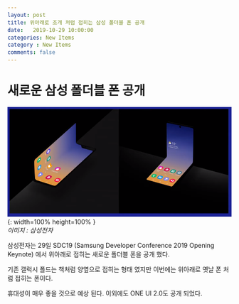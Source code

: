 ```yaml
---
layout: post
title: 위아래로 조개 처럼 접히는 삼성 폴더블 폰 공개
date:   2019-10-29 10:00:00
categories: New Items
category : New Items
comments: false
---
```


# 새로운 삼성 폴더블 폰 공개

![폴더블폰 이미지](/img/itNews/newFolderPhone/samsung-1.PNG){: width=100% height=100% }  
_이미지 : 삼성전자_

삼성전자는 29일 SDC19 (Samsung Developer Conference 2019 Opening Keynote) 에서 위아래로 접히는 새로운 폴더블 폰을 공개 했다.

기존 갤럭시 폴드는 책처럼 양옆으로 접히는 형태 였지만 이번에는 위아래로 옛날 폰 처럼 접히는 폰이다.

휴대성이 매우 좋을 것으로 예상 된다. 이외에도 ONE UI 2.0도 공개 되었다.


  




